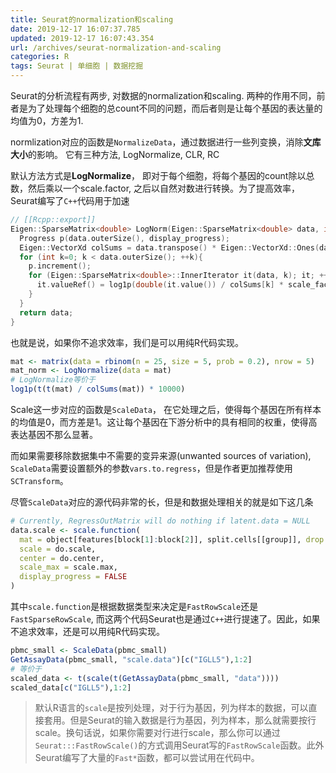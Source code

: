 ```yaml
---
title: Seurat的normalization和scaling
date: 2019-12-17 16:07:37.785
updated: 2019-12-17 16:07:43.354
url: /archives/seurat-normalization-and-scaling
categories: R
tags: Seurat | 单细胞 | 数据挖掘
---
```



Seurat的分析流程有两步, 对数据的normalization和scaling. 两种的作用不同，前者是为了处理每个细胞的总count不同的问题，而后者则是让每个基因的表达量的均值为0，方差为1.

normlization对应的函数是`NormalizeData`，通过数据进行一些列变换，消除**文库大小**的影响。 它有三种方法, LogNormalize, CLR, RC

默认方法方式是**LogNormalize**， 即对于每个细胞，将每个基因的count除以总数，然后乘以一个scale.factor, 之后以自然对数进行转换。为了提高效率，Seurat编写了`C++`代码用于加速

```c++
// [[Rcpp::export]]
Eigen::SparseMatrix<double> LogNorm(Eigen::SparseMatrix<double> data, int scale_factor, bool display_progress = true){
  Progress p(data.outerSize(), display_progress);
  Eigen::VectorXd colSums = data.transpose() * Eigen::VectorXd::Ones(data.rows());
  for (int k=0; k < data.outerSize(); ++k){
    p.increment();
    for (Eigen::SparseMatrix<double>::InnerIterator it(data, k); it; ++it){
      it.valueRef() = log1p(double(it.value()) / colSums[k] * scale_factor);
    }
  }
  return data;
}
```

也就是说，如果你不追求效率，我们是可以用纯R代码实现。

```r
mat <- matrix(data = rbinom(n = 25, size = 5, prob = 0.2), nrow = 5)
mat_norm <- LogNormalize(data = mat)
# LogNormalize等价于
log1p(t(t(mat) / colSums(mat)) * 10000)
```

Scale这一步对应的函数是`ScaleData`， 在它处理之后，使得每个基因在所有样本的均值是0，而方差是1。这让每个基因在下游分析中的具有相同的权重，使得高表达基因不那么显著。

而如果需要移除数据集中不需要的变异来源(unwanted sources of variation),  `ScaleData`需要设置额外的参数`vars.to.regress`，但是作者更加推荐使用`SCTransform`。

尽管`ScaleData`对应的源代码非常的长，但是和数据处理相关的就是如下这几条

```r
# Currently, RegressOutMatrix will do nothing if latent.data = NULL
data.scale <- scale.function(
  mat = object[features[block[1]:block[2]], split.cells[[group]], drop = FALSE],
  scale = do.scale,
  center = do.center,
  scale_max = scale.max,
  display_progress = FALSE
)
```

其中`scale.function`是根据数据类型来决定是`FastRowScale`还是`FastSparseRowScale`, 而这两个代码Seurat也是通过`C++`进行提速了。因此，如果不追求效率，还是可以用纯R代码实现。

```r
pbmc_small <- ScaleData(pbmc_small)
GetAssayData(pbmc_small, "scale.data")[c("IGLL5"),1:2]
# 等价于
scaled_data <- t(scale(t(GetAssayData(pbmc_small, "data"))))
scaled_data[c("IGLL5"),1:2]
```

> 默认R语言的`scale`是按列处理，对于行为基因，列为样本的数据，可以直接套用。但是Seurat的输入数据是行为基因，列为样本，那么就需要按行scale。换句话说，如果你需要对行进行scale，那么你可以通过`Seurat:::FastRowScale()`的方式调用Seurat写的`FastRowScale`函数。此外Seurat编写了大量的`Fast*`函数，都可以尝试用在代码中。



